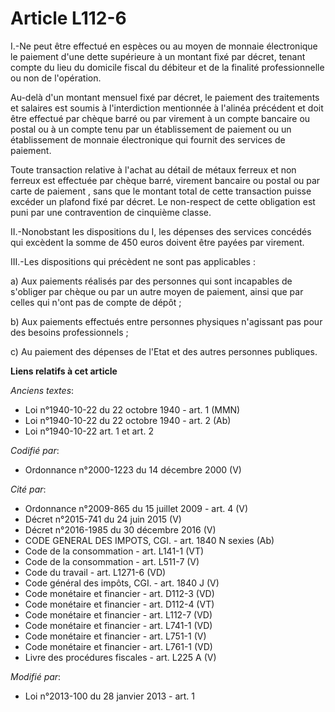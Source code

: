 # Article L112-6

I.-Ne peut être effectué en espèces ou au moyen de monnaie électronique le paiement d'une dette supérieure à un montant fixé
par décret, tenant compte du lieu du domicile fiscal du débiteur et de la finalité professionnelle ou non de l'opération. 

Au-delà d'un montant mensuel fixé par décret, le paiement des traitements et salaires est soumis à l'interdiction mentionnée
à l'alinéa précédent et doit être effectué par chèque barré ou par virement à un compte bancaire ou postal ou à un compte
tenu par un établissement de paiement ou un établissement de monnaie électronique qui fournit des services de paiement. 

Toute transaction relative à l'achat au détail de métaux ferreux et non ferreux est effectuée par chèque barré, virement
bancaire ou postal ou par carte de paiement , sans que le montant total de cette transaction puisse excéder un plafond fixé
par décret. Le non-respect de cette obligation est puni par une contravention de cinquième classe. 

II.-Nonobstant les dispositions du I, les dépenses des services concédés qui excèdent la somme de 450 euros doivent être
payées par virement. 

III.-Les dispositions qui précèdent ne sont pas applicables : 

a) Aux paiements réalisés par des personnes qui sont incapables de s'obliger par chèque ou par un autre moyen de paiement,
ainsi que par celles qui n'ont pas de compte de dépôt ; 

b) Aux paiements effectués entre personnes physiques n'agissant pas pour des besoins professionnels ; 

c) Au paiement des dépenses de l'Etat et des autres personnes publiques.

**Liens relatifs à cet article**

_Anciens textes_:

  - Loi n°1940-10-22 du 22 octobre 1940 - art. 1 (MMN)
  - Loi n°1940-10-22 du 22 octobre 1940 - art. 2 (Ab)
  - Loi n°1940-10-22 art. 1 et art. 2

_Codifié par_:

  - Ordonnance n°2000-1223 du 14 décembre 2000 (V)

_Cité par_:

  - Ordonnance n°2009-865 du 15 juillet 2009 - art. 4 (V)
  - Décret n°2015-741 du 24 juin 2015 (V)
  - Décret n°2016-1985 du 30 décembre 2016 (V)
  - CODE GENERAL DES IMPOTS, CGI. - art. 1840 N sexies (Ab)
  - Code de la consommation - art. L141-1 (VT)
  - Code de la consommation - art. L511-7 (V)
  - Code du travail - art. L1271-6 (VD)
  - Code général des impôts, CGI. - art. 1840 J (V)
  - Code monétaire et financier - art. D112-3 (VD)
  - Code monétaire et financier - art. D112-4 (VT)
  - Code monétaire et financier - art. L112-7 (VD)
  - Code monétaire et financier - art. L741-1 (VD)
  - Code monétaire et financier - art. L751-1 (V)
  - Code monétaire et financier - art. L761-1 (VD)
  - Livre des procédures fiscales - art. L225 A (V)

_Modifié par_:

  - Loi n°2013-100 du 28 janvier 2013 - art. 1
